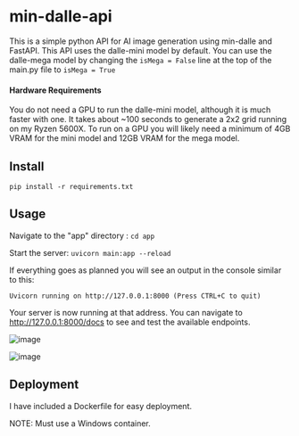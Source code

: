 # min-dalle-api

 This is a simple python API for AI image generation using min-dalle and FastAPI. This API uses the dalle-mini model by default. You can use the dalle-mega model by changing the `isMega = False` line at the top of the main.py file to `isMega = True`

#### Hardware Requirements
You do not need a GPU to run the dalle-mini model, although it is much faster with one. It takes about ~100 seconds to generate a 2x2 grid running on my Ryzen 5600X. To run on a GPU you will likely need a minimum of 4GB VRAM for the mini model and 12GB VRAM for the mega model.

## Install

`pip install -r requirements.txt`

## Usage
Navigate to the "app" directory : `cd app`

Start the server: `uvicorn main:app --reload`

If everything goes as planned you will see an output in the console similar to this:

`
Uvicorn running on http://127.0.0.1:8000 (Press CTRL+C to quit) 
`

Your server is now running at that address. You can navigate to http://127.0.0.1:8000/docs to see and test the available endpoints. 

![image](https://user-images.githubusercontent.com/37432040/177916767-334c0a26-564d-4584-b3b1-60b95e29aab1.png)

![image](https://user-images.githubusercontent.com/37432040/177916843-0738c0e4-444e-4f74-bb42-36bdeebe2741.png)

## Deployment

I have included a Dockerfile for easy deployment. 

NOTE: Must use a Windows container.


